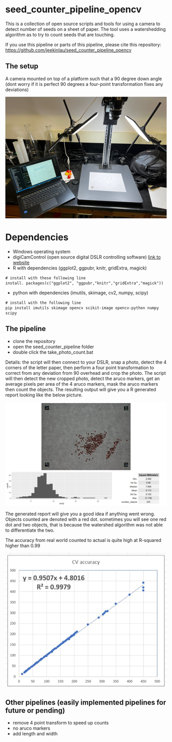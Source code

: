 # seed_counter_pipeline_opencv
This is a collection of open source scripts and tools for using a camera to detect number of seeds on a sheet of paper. The tool uses a watershedding algorithm as to try to count seeds that are touching. 


If you use this pipeline or parts of this pipeline, please cite this repository: https://github.com/jeekinlau/seed_counter_pipeline_opencv 

## The setup
A camera mounted on top of a platform such that a 90 degree down angle (dont worry if it is perfect 90 degrees a four-point transformation fixes any deviations)


![](resources/IMG_2792.jpg)


# Dependencies
- Windows operating system
- digiCamControl (open source digital DSLR controlling software) [link to website](https://digicamcontrol.com/)
- R with dependencies (ggplot2, ggpubr, knitr, gridExtra, magick)
```
# install with these following line
install. packages(c("ggplot2", "ggpubr,"knitr","gridExtra","magick"))
```
- python with dependencies (imutils, skimage, cv2, numpy, scipy)
```
# install with the following line
pip install imutils skimage opencv scikit-image opencv-python numpy scipy
```

## The pipeline
- clone the repository
- open the seed_counter_pipeline folder
- double click the take_photo_count.bat

Details: the script will then connect to your DSLR, snap a photo, detect the 4 corners of the letter paper, then perform a four point transformation to correct from any deviation from 90 overhead and crop the photo. The script will then detect the new cropped photo, detect the aruco markers, get an average pixels per area of the 4 aruco markers, mask the aruco markers then count the objects. The resulting output will give you a R generated report looking like the below picture.

![](resources/Rplot.jpeg)

The generated report will give you a good idea if anything went wrong. Objects counted are denoted with a red dot. sometimes you will see one red dot and two objects, that is because the watershed algorithm was not able to differentiate the two.

The accuracy from real world counted to actual is quite high at R-squared higher than 0.99

![](resources/accuracy.jpg)

## Other pipelines (easily implemented pipelines for future or pending)
 - remove 4 point transform to speed up counts
 - no aruco markers
 - add length and width